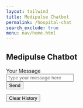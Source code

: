 ```yaml
---
layout: tailwind
title: Medipulse Chatbot
permalink: /hospital-chat
search_exclude: true
menu: nav/home.html
---
```


<div class="flex min-h-full flex-col justify-center px-6 py-12 lg:px-8">
  <div class="sm:mx-auto sm:w-full sm:max-w-sm">
    <h2 class="mt-10 text-center text-2xl/9 font-bold tracking-tight text-gray-900">Medipulse Chatbot</h2>
  </div>

  <div class="mt-10 sm:mx-auto sm:w-full sm:max-w-sm">
    <div id="chat-container" class="border rounded-md px-3 py-3 overflow-y-auto h-80 bg-gray-100"></div>
    <form class="space-y-4 mt-4" id="chat-form">
      <div>
        <label for="user-input" class="block text-sm/6 font-medium text-gray-900">Your Message</label>
        <div class="mt-2">
          <input type="text" id="user-input" placeholder="Type your message here" required class="block w-full rounded-md bg-white px-3 py-1.5 text-base text-gray-900 outline outline-1 -outline-offset-1 outline-gray-300 placeholder:text-gray-400 focus:outline focus:outline-2 focus:-outline-offset-2 focus:outline-indigo-500 sm:text-sm/6">
        </div>
      </div>
      <div>
        <button type="submit" class="flex w-full justify-center rounded-md bg-indigo-500 px-3 py-1.5 text-sm/6 font-semibold text-white shadow-sm hover:bg-rose-500 focus-visible:outline focus-visible:outline-2 focus-visible:outline-offset-2 focus-visible:outline-indigo-500">Send</button>
      </div>
    </form>
    <!-- Clear History Button -->
    <div class="mt-4">
      <button id="clear-history" class="flex w-full justify-center rounded-md bg-gray-300 px-3 py-1.5 text-sm/6 font-semibold text-gray-900 shadow-sm hover:bg-gray-200 focus-visible:outline focus-visible:outline-2 focus-visible:outline-offset-2 focus-visible:outline-gray-400">
        Clear History
      </button>
    </div>
  </div>
</div>

<script type="module">
  import { pythonURI, fetchOptions } from '{{site.baseurl}}/assets/js/api/config.js';

  // Load chat history from localStorage
  function loadChatHistory() {
    const chatContainer = document.getElementById("chat-container");
    const chatHistory = JSON.parse(localStorage.getItem("chatHistory")) || [];

    // Render messages from localStorage
    chatHistory.forEach((message) => {
      const messageDiv = document.createElement("div");
      messageDiv.className = message.isBot
        ? "bg-gray-200 text-gray-900 px-4 py-2 rounded-lg my-2"
        : "bg-blue-100 text-gray-900 px-4 py-2 rounded-lg my-2";
      messageDiv.textContent = message.text;
      chatContainer.appendChild(messageDiv);
    });

    // Scroll to the latest message
    chatContainer.scrollTop = chatContainer.scrollHeight;
  }

  // Save chat history to localStorage
  function saveChatHistory(userInput, botResponse) {
    const chatHistory = JSON.parse(localStorage.getItem("chatHistory")) || [];

    // Save user and bot messages to localStorage
    chatHistory.push({ text: userInput, isBot: false });
    chatHistory.push({ text: botResponse, isBot: true });

    // Update localStorage with new chat history
    localStorage.setItem("chatHistory", JSON.stringify(chatHistory));
  }

  async function handleChat(event) {
    event.preventDefault(); // Prevent form submission

    const userInputField = document.getElementById("user-input");
    const userInput = userInputField.value.trim();

    if (!userInput) return false;

    const chatContainer = document.getElementById("chat-container");

    // Add user message to chat
    const userMessageDiv = document.createElement("div");
    userMessageDiv.className = "bg-blue-100 text-gray-900 px-4 py-2 rounded-lg my-2";
    userMessageDiv.textContent = userInput;
    chatContainer.appendChild(userMessageDiv);

    userInputField.value = ""; // Clear the input field

    try {
      const response = await fetch(`${pythonURI}/api/chatbot`, {
        method: "POST",
        cache: "default",
        mode: "cors",
        credentials: "include",
        body: JSON.stringify({
          user_input: userInput
        }),
        headers: {
          'Content-Type': 'application/json',
          'X-Origin': 'client'
        },
      });

      if (!response.ok) {
        throw new Error(`Server returned status: ${response.status}`);
      }

      const data = await response.json();

      // Add chatbot response to chat
      const botMessageDiv = document.createElement("div");
      botMessageDiv.className = "bg-gray-200 text-gray-900 px-4 py-2 rounded-lg my-2";
      botMessageDiv.textContent = data.model_response || "No response received.";
      chatContainer.appendChild(botMessageDiv);

      // Save messages to localStorage
      saveChatHistory(userInput, data.model_response || "No response received.");

    } catch (error) {
      console.error("Error");

      // Display an error message
      const errorMessageDiv = document.createElement("div");
      errorMessageDiv.className = "bg-red-200 text-red-900 px-4 py-2 rounded-lg my-2";
      errorMessageDiv.textContent = "Error: Unable to process your message.";
      chatContainer.appendChild(errorMessageDiv);
    }

    // Scroll to the latest message
    chatContainer.scrollTop = chatContainer.scrollHeight;

    return false;
  }

  // Clear chat history from UI and localStorage
  function clearChatHistory() {
    const chatContainer = document.getElementById("chat-container");
    chatContainer.innerHTML = ''; // Clear chat container
    localStorage.removeItem("chatHistory"); // Remove chat history from localStorage
  }

  // Load chat history on page load
  document.addEventListener("DOMContentLoaded", loadChatHistory);

  // Attach event listener to the form
  document.getElementById("chat-form").addEventListener("submit", handleChat);

  // Attach event listener to the clear history button
  document.getElementById("clear-history").addEventListener("click", clearChatHistory);
</script>
